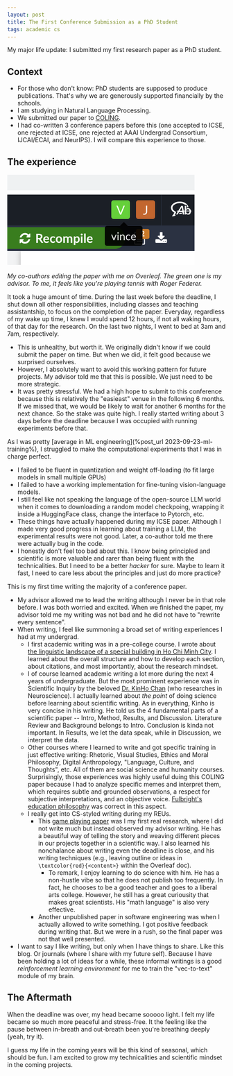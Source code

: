 ```yaml
---
layout: post
title: The First Conference Submission as a PhD Student
tags: academic cs
---
```


My major life update: I submitted my first research paper as a PhD student.


## Context
- For those who don't know: PhD students are supposed to produce publications. That's why we are generously supported financially by the schools.
- I am studying in Natural Language Processing.
- We submitted our paper to [COLING](https://lrec-coling-2024.org/).
- I had co-written 3 conference papers before this (one accepted to ICSE, one rejected at ICSE, one rejected at AAAI Undergrad Consortium, IJCAI/ECAI, and NeurIPS). I will compare this experience to those.

## The experience

![My co-authors are editing the paper with me on Overleaf.](/assets/coling-overleaf.png)

*My co-authors editing the paper with me on Overleaf. The green one is my advisor. To me, it feels like you're playing tennis with Roger Federer.*

It took a huge amount of time. During the last week before the deadline, I shut down all other responsibilities, including classes and teaching assistantship, to focus on the completion of the paper. Everyday, regardless of my wake up time, I knew I would spend 12 hours, if not all waking hours, of that day for the research. On the last two nights, I went to bed at 3am and 7am, respectively.
- This is unhealthy, but worth it. We originally didn't know if we could submit the paper on time. But when we did, it felt good because we surprised ourselves.
- However, I absolutely want to avoid this working pattern for future projects. My advisor told me that this is possible. We just need to be more strategic.
- It was pretty stressful. We had a high hope to submit to this conference because this is relatively the "easieast" venue in the following 6 months. If we missed that, we would be likely to wait for another 6 months for the next chance. So the stake was quite high. I really started writing about 3 days before the deadline because I was occupied with running experiments before that.

As I was pretty [average in ML engineering](%post_url 2023-09-23-ml-training%), I struggled to make the computational experiments that I was in charge perfect.
- I failed to be fluent in quantization and weight off-loading (to fit large models in small multiple GPUs)
- I failed to have a working implementation for fine-tuning vision-language models.
- I still feel like not speaking the language of the open-source LLM world when it comes to downloading a random model checkpoing, wrapping it inside a HuggingFace class, change the interface to Pytorch, etc.
- These things have actually happened during my ICSE paper. Although I made very good progress in learning about training a LLM, the experimental results were not good. Later, a co-author told me there were actually bug in the code.
- I honestly don't feel too bad about this. I know being principled and scientific is more valuable and rarer than being fluent with the technicalities. But I need to be a better *hacker* for sure. Maybe to learn it fast, I need to care less about the principles and just do more practice?

This is my first time writing the majority of a conference paper. 
- My advisor allowed me to lead the writing although I never be in that role before. I was both worried and excited. When we finished the paper, my advisor told me my writing was not bad and he did not have to "rewrite every sentence".
- When writing, I feel like summoning a broad set of writing experiences I had at my undergrad.
    - I first academic writing was in a pre-college course. I wrote about [the linguistic landscape of a special building in Ho Chi Minh City](https://www.scribd.com/document/442249614/LINGUISTIC-LANDSCAPE-IN-NGUYEN-HUE-APARTMENT-INVESTIGATING-ADVERTISING-Nguyen-Phung-Nhat-Khoi-Nguyen-Khoa-Nguyen-Vu-Duc-Huy-1-pdf). I learned about the overall structure and how to develop each section, about citations, and most importantly, about the research mindset.
    - I of course learned academic writing a lot more during the next 4 years of undergraduate. But the most prominent experience was in Scientific Inquiry by the beloved [Dr. KinHo Chan](https://www.hamilton.edu/news/story/kinho-chan-dean-engaged-education-alex-program) (who researches in Neuroscience). I actually learned about *the point* of doing science before learning about scientific writing. As in everything, Kinho is very concise in his writing. He told us the 4 fundamental parts of a scientific paper -- Intro, Method, Results, and Discussion. Literature Review and Background belongs to Intro. Conclusion is kinda not important. In Results, we let the data speak, while in Discussion, we interpret the data.
    - Other courses where I learned to write and got specific training in just effective writing: Rhetoric, Visual Studies, Ethics and Moral Philosophy, Digital Anthropology, "Language, Culture, and Thoughts", etc. All of them are social science and humanity courses. Surprisingly, those experiences was highly useful duing this COLING paper because I had to analyze specific memes and interpret them, which requires subtle and grounded observations, a respect for subjective interpretations, and an objective voice. [Fulbright's education philosophy](https://fulbright.edu.vn/curriculum-overview/) was correct in this aspect.
    - I really get into CS-styled writing during my REUs. 
        - This [game playing paper](https://arxiv.org/abs/2212.05208) was I my first real research, where I did not write much but instead observed my advisor writing. He has a beautiful way of telling the story and weaving different pieces in our projects together in a scientific way. I also learned his nonchalance about writing even the deadline is close, and his writing techniques (e.g., leaving outline or ideas in `\textcolor{red}{<content>}` within the Overleaf doc).
            - To remark, I enjoy learning to do science with him. He has a non-hustle vibe so that he does not publish too frequently. In fact, he chooses to be a good teacher and goes to a liberal arts college. However, he still has a great curiousity that makes great scientists. His "math language" is also very effective.
        - Another unpublished paper in software engineering was when I actually allowed to write something. I got positive feedback during writing that. But we were in a rush, so the final paper was not that well presented.
- I want to say I like writing, but only when I have things to share. Like this blog. Or journals (where I share with my future self). Because I have been holding a lot of ideas for a while, these informal writings is a good *reinforcement learning environment* for me to train the "vec-to-text" module of my brain.

## The Aftermath
When the deadline was over, my head became sooooo light. I felt my life became so much more peaceful and stress-free. It the feeling like the pause between in-breath and out-breath been you're breathing deeply (yeah, try it). 

I guess my life in the coming years will be this kind of seasonal, which should be fun. I am excited to grow my technicalities and scientific mindset in the coming projects.
